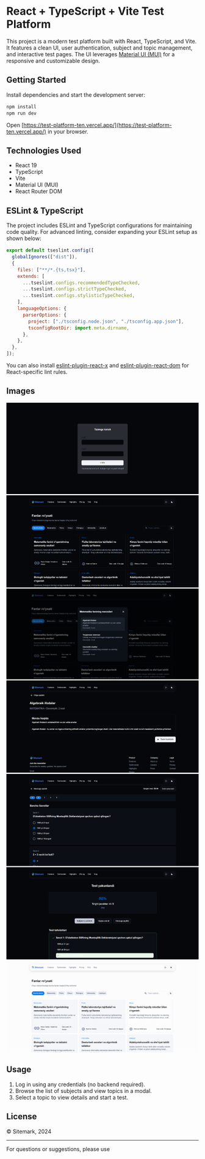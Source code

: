 # React + TypeScript + Vite Test Platform

This project is a modern test platform built with React, TypeScript, and Vite. It features a clean UI, user authentication, subject and topic management, and interactive test pages. The UI leverages [Material UI (MUI)](https://mui.com/) for a responsive and customizable design.

## Getting Started

Install dependencies and start the development server:

```sh
npm install
npm run dev
```

Open [https://test-platform-ten.vercel.app/](https://test-platform-ten.vercel.app/) in your browser.

## Technologies Used

- React 19
- TypeScript
- Vite
- Material UI (MUI)
- React Router DOM

## ESLint & TypeScript

The project includes ESLint and TypeScript configurations for maintaining code quality. For advanced linting, consider expanding your ESLint setup as shown below:

```js
export default tseslint.config([
  globalIgnores(["dist"]),
  {
    files: ["**/*.{ts,tsx}"],
    extends: [
      ...tseslint.configs.recommendedTypeChecked,
      ...tseslint.configs.strictTypeChecked,
      ...tseslint.configs.stylisticTypeChecked,
    ],
    languageOptions: {
      parserOptions: {
        project: ["./tsconfig.node.json", "./tsconfig.app.json"],
        tsconfigRootDir: import.meta.dirname,
      },
    },
  },
]);
```

You can also install [eslint-plugin-react-x](https://github.com/Rel1cx/eslint-react/tree/main/packages/plugins/eslint-plugin-react-x) and [eslint-plugin-react-dom](https://github.com/Rel1cx/eslint-react/tree/main/packages/plugins/eslint-plugin-react-dom) for React-specific lint rules.

## Images

![Login Parol](public/login.png)
![Landing page](public/dash.png)
![Topic](public/topic.png)
![Information](public/ex.png)
![Test](public/test.png)
![Result](public/rezult.png)
![Light](public/light.png)

## Usage

1. Log in using any credentials (no backend required).
2. Browse the list of subjects and view topics in a modal.
3. Select a topic to view details and start a test.

## License

© Sitemark, 2024

---

For questions or suggestions, please use
